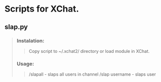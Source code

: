 # Scripts for XChat.
## slap.py
>### Instalation:
>>Copy script to ~/.xchat2/ directory or load module in XChat.
>### Usage:
>>/slapall - slaps all users in channel
>>/slap username - slaps user